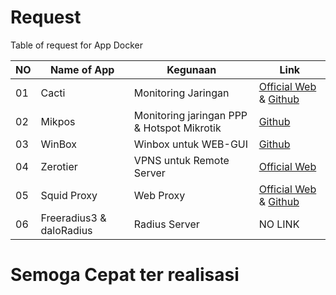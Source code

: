 # Request 
Table of request for App Docker

| NO | Name of App | Kegunaan | Link |
| --- | --- | --- | --- |
| 01 | Cacti | Monitoring Jaringan | [Official Web](https://www.cacti.net/) & [Github](https://github.com/Cacti/cacti) | Cek |
| 02 | Mikpos | Monitoring jaringan PPP & Hotspot Mikrotik | [Github](https://github.com/naufkia/mikpos) | Cek |
| 03 | WinBox | Winbox untuk WEB-GUI | [Github](https://github.com/t4skforce/docker-novnc-winbox) | Cek |
| 04 | Zerotier | VPNS untuk Remote Server | [Official Web](https://www.zerotier.com/) | Done |
| 05 | Squid Proxy | Web Proxy | [Official Web](http://www.squid-cache.org/) & [Github](https://github.com/squid-cache/squid) | Cek |
| 06 | Freeradius3 & daloRadius | Radius Server | NO LINK | Cek |

# Semoga Cepat ter realisasi
